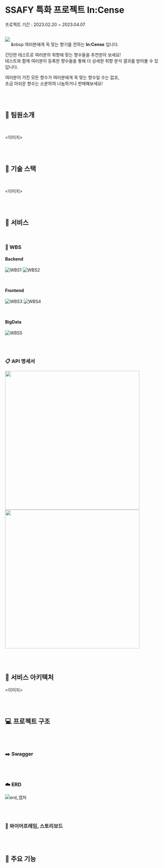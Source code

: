 # **SSAFY 특화 프로젝트 In:Cense**

프로젝트 기간 : 2023.02.20 ~ 2023.04.07

<br>

<img src="/uploads/5c07169f8bdef70891859089c98ccaf6/Icon.png" align="left">

<!-- 여러분에게 꼭 맞는 향기를 전하는 **In:Cense** 입니다. <br>
향수 취향을 테스트하고, 취향에 맞는 향수들을 추천받아 보세요. <br>
여러분들이 1,000개 이상의 향수 목록들을 둘러보며 등록한 향수들을 통해 더 상세한 취향 분석 결과를 받아볼 수도 있답니다! <br>
여러분이 구매한 모든 향수가 여러분에게 꼭 맞는 향수일 수는 없죠, <br> 그러니 조금 아쉬운 향수는 소분하여 나눔하거나 판매해보세요! <br> -->

&nbsp 여러분에게 꼭 맞는 향기를 전하는 **In:Cense** 입니다. <br>

간단한 테스트로 여러분의 취향에 맞는 향수들을 추천받아 보세요! <br>
테스트와 함께 여러분이 등록한 향수들을 통해 더 상세한 취향 분석 결과를 받아볼 수 있답니다. <br>

여러분이 가진 모든 향수가 여러분에게 꼭 맞는 향수일 수는 없죠, <br>
조금 아쉬운 향수는 소분하여 나눔하거나 판매해보세요! 



<!-- 여러분의 향수 취향을 테스트하고, 취향에 맞는 향수를 추천받아 보세요. <br>
1,000개 이상의 향수 목록을 둘러보세요. <br>
향수를 소분하여 나눔하거나, 구매 후 아쉬운 향수를 판매해보세요.  <br>
여러분의 활동 내역을 확인하고 상세한 취향 분석 결과를 받아보세요. <br> -->


<br><br>

## 🚴 팀원소개

<br>

<이미지>

<br><br>

## 🔧 기술 스택

<br>

<이미지>

<br><br>

## 📂 서비스

<br>

### 🔎 WBS

#### Backend
![WBS1](/uploads/0d1fc45e527e82a0316d804f873988b8/WBS1.PNG)
![WBS2](/uploads/931b8535a2dc46f69d7f739bc7d8a0b6/WBS2.PNG)

<br>

#### Frontend
![WBS3](/uploads/0897b3fb4640fdb47e23d2a8af485c1a/WBS3.PNG)
![WBS4](/uploads/48b122a25109f97944b16d6827565e43/WBS4.PNG)

<br>

#### BigData
![WBS5](/uploads/9e9dcd1f0733d1bc84139852d4e65cf4/WBS5.PNG)


<br><br>

### 📋 API 명세서

<!-- 두 이미지를 한 행으로 할 수 있는 최선의 사이즈 -->
<img src="/uploads/a86cf62f8879a0ed0ff465327df19a27/API명세서1.PNG" width="440" height="454">
<img src="/uploads/0cb73b9a2ad83eebf7ac3819553ed42c/API명세서2.PNG" width="440" height="454">


<br><br>

## 🔌 서비스 아키텍처
<이미지>

<br><br>

## 💻 프로젝트 구조

<br><br>

### ✒️ Swagger

<br><br>

### ☁️ ERD

![erd_캡처](/uploads/09982031142393488cfe7f25351b0199/erd_캡처.PNG)

<br><br>

### 🎨 와이어프레임, 스토리보드

<br><br>

## 🌈 주요 기능